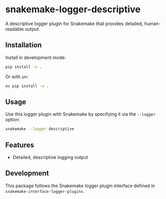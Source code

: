 # snakemake-logger-descriptive

A descriptive logger plugin for Snakemake that provides detailed, human-readable output.

## Installation

Install in development mode:

```bash
pip install -e .
```

Or with uv:

```bash
uv pip install -e .
```

## Usage

Use this logger plugin with Snakemake by specifying it via the `--logger` option:

```bash
snakemake --logger descriptive
```

## Features

- Detailed, descriptive logging output

## Development

This package follows the Snakemake logger plugin interface defined in
`snakemake-interface-logger-plugins`.
